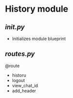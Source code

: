 # History module
## ***__init__.py***
- Initializes module blueprint 

## ***routes.py***
@route
- historu
- logout
- view_chat_id
- add_header
